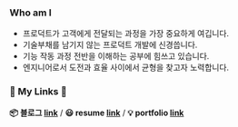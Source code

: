 ### **Who am I**

- 프로덕트가 고객에게 전달되는 과정을 가장 중요하게 여깁니다.
- 기술부채를 남기지 않는 프로덕트 개발에 신경씁니다.
- 기능 작동 과정 전반을 이해하는 공부에 힘쓰고 있습니다.
- 엔지니어로서 도전과 효율 사이에서 균형을 찾고자 노력합니다.

<h3> 🚀 My Links 🚀  </h3>
<b> 📦 블로그 <a href="https://ppamppam.eth.limo/" target="_blank"> link</a></b> / <b>  😃 resume <a href="https://drive.google.com/file/d/1tPDo21Fsl4ZSFcQ_kC-G-FjqmP5ombwW/view" target="_blank"> link</a></b> /  <b> 💡 portfolio <a href="https://drive.google.com/file/d/1lB1WLteDHbpnqBvVfl2eT0_WQEZ7iBNc/view" target="_blank">link</a></b>

